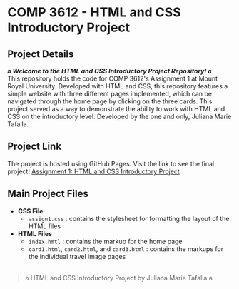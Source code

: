 # COMP 3612 - HTML and CSS Introductory Project

## Project Details
**_ʚ Welcome to the HTML and CSS Introductory Project Repository! ɞ_**
<br>This repository holds the code for COMP 3612's Assignment 1 at Mount Royal University.
Developed with HTML and CSS, this repository features a simple website with three different pages implemented, which can be navigated through the home page by clicking on the three cards. This project served as a way to demonstrate the ability to work with HTML and CSS on the introductory level. 
Developed by the one and only, Juliana Marie Tafalla.</br>

## Project Link
The project is hosted using GitHub Pages. Visit the link to see the final project!
[Assignment 1: HTML and CSS Introductory Project](https://jollyanna.github.io/assignment1/index.html)

## Main Project Files
- **CSS File**
  - `assign1.css` : contains the stylesheet for formatting the layout of the HTML files
- **HTML Files**
  - `index.hmtl` : contains the markup for the home page
  - `card1.html`, `card2.html`, and `card3.html` : contains the markups for the individual travel image pages
<br></br>
> ʚ HTML and CSS Introductory Project by Juliana Marie Tafalla ɞ
